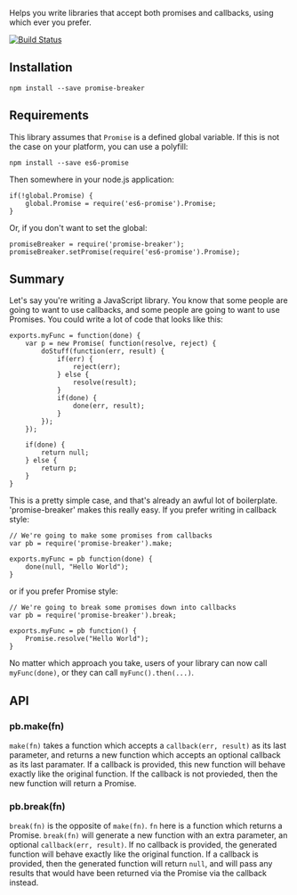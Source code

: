Helps you write libraries that accept both promises and callbacks, using which ever you prefer.

[![Build Status](https://travis-ci.org/jwalton/node-promise-breaker.svg)](https://travis-ci.org/jwalton/node-promise-breaker)

## Installation

    npm install --save promise-breaker

## Requirements

This library assumes that `Promise` is a defined global variable.  If this is not the case
on your platform, you can use a polyfill:

    npm install --save es6-promise

Then somewhere in your node.js application:

    if(!global.Promise) {
        global.Promise = require('es6-promise').Promise;
    }

Or, if you don't want to set the global:

    promiseBreaker = require('promise-breaker');
    promiseBreaker.setPromise(require('es6-promise').Promise);

## Summary

Let's say you're writing a JavaScript library.  You know that some people are going to want
to use callbacks, and some people are going to want to use Promises.  You could write a lot
of code that looks like this:

```
exports.myFunc = function(done) {
    var p = new Promise( function(resolve, reject) {
        doStuff(function(err, result) {
            if(err) {
                reject(err);
            } else {
                resolve(result);
            }
            if(done) {
                done(err, result);
            }
        });
    });

    if(done) {
        return null;
    } else {
        return p;
    }
}
```

This is a pretty simple case, and that's already an awful lot of boilerplate.  'promise-breaker'
makes this really easy.  If you prefer writing in callback style:

```
// We're going to make some promises from callbacks
var pb = require('promise-breaker').make;

exports.myFunc = pb function(done) {
    done(null, "Hello World");
}
```

or if you prefer Promise style:


```
// We're going to break some promises down into callbacks
var pb = require('promise-breaker').break;

exports.myFunc = pb function() {
    Promise.resolve("Hello World");
}
```

No matter which approach you take, users of your library can now call `myFunc(done)`, or they
can call `myFunc().then(...)`.

## API

### pb.make(fn)

`make(fn)` takes a function which accepts a `callback(err, result)` as its last parameter, and
returns a new function which accepts an optional callback as its last paramater.  If a callback is
provided, this new function will behave exactly like the original function.  If the callback
is not provieded, then the new function will return a Promise.

### pb.break(fn)

`break(fn)` is the opposite of `make(fn)`.  `fn` here is a function which returns a Promise.
`break(fn)` will generate a new function with an extra parameter, an optional
`callback(err, result)`.  If no callback is provided, the generated function will behave exactly
like the original function.  If a callback is provided, then the generated function will return
`null`, and will pass any results that would have been returned via the Promise via the callback
instead.
